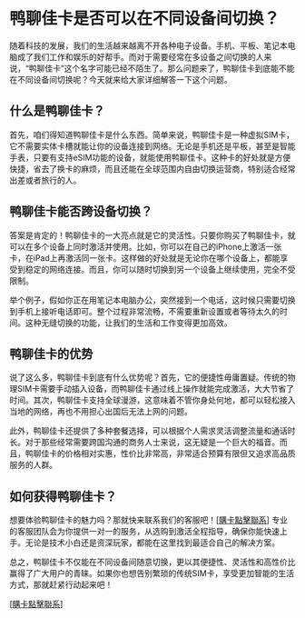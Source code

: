 # 鸭聊佳卡是否可以在不同设备间切换？

随着科技的发展，我们的生活越来越离不开各种电子设备。手机、平板、笔记本电脑成了我们工作和娱乐的好帮手。而对于需要经常在多设备之间切换的人来说，“鸭聊佳卡”这个名字可能已经不陌生了。那么问题来了，鸭聊佳卡到底能不能在不同设备间切换呢？今天就来给大家详细解答一下这个问题。

## 什么是鸭聊佳卡？

首先，咱们得知道鸭聊佳卡是什么东西。简单来说，鸭聊佳卡是一种虚拟SIM卡，它不需要实体卡槽就能让你的设备连接到网络。无论是手机还是平板，甚至是智能手表，只要有支持eSIM功能的设备，就能使用鸭聊佳卡。这种卡的好处就是方便快捷，省去了换卡的麻烦，而且还能在全球范围内自由切换运营商，特别适合经常出差或者旅行的人。

## 鸭聊佳卡能否跨设备切换？

答案是肯定的！鸭聊佳卡的一大亮点就是它的灵活性。只要你购买了鸭聊佳卡，就可以在多个设备上同时激活并使用。比如，你可以在自己的iPhone上激活一张卡，在iPad上再激活同一张卡。这样做的好处就是无论你在哪个设备上，都能享受到稳定的网络连接。而且，你可以随时切换到另一个设备上继续使用，完全不受限制。

举个例子，假如你正在用笔记本电脑办公，突然接到一个电话，这时候只需要切换到手机上接听电话即可。整个过程非常流畅，不需要重新设置或者等待太久的时间。这种无缝切换的功能，让我们的生活和工作变得更加高效。

## 鸭聊佳卡的优势

说了这么多，鸭聊佳卡到底有什么优势呢？首先，它的便捷性毋庸置疑。传统的物理SIM卡需要手动插入设备，而鸭聊佳卡通过线上操作就能完成激活，大大节省了时间。其次，鸭聊佳卡支持全球漫游，这意味着不管你身处何地，都可以轻松接入当地的网络，再也不用担心出国后无法上网的问题。

此外，鸭聊佳卡还提供了多种套餐选择，可以根据个人需求灵活调整流量和通话时长。对于那些经常需要跨国沟通的商务人士来说，这无疑是一个巨大的福音。而且，鸭聊佳卡的价格相对实惠，性价比非常高，非常适合预算有限但又追求高品质服务的人群。

## 如何获得鸭聊佳卡？

想要体验鸭聊佳卡的魅力吗？那就快来联系我们的客服吧！[[購卡點擊聯系](https://t.me/s/esim1088)] 专业的客服团队会为你提供一对一的服务，从选购到激活全程指导，确保你能快速上手。无论是技术小白还是资深玩家，都能在这里找到最适合自己的解决方案。

总之，鸭聊佳卡不仅能在不同设备间随意切换，更以其便捷性、灵活性和高性价比赢得了广大用户的青睐。如果你也想告别繁琐的传统SIM卡，享受更加智能的生活方式，那就赶紧行动起来吧！

[[購卡點擊聯系](https://t.me/s/esim1088)]